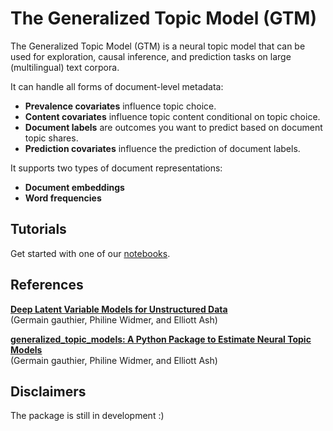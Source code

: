 # The Generalized Topic Model (GTM)

The Generalized Topic Model (GTM) is a neural topic model that can be used for exploration, causal inference, and prediction tasks on large (multilingual) text corpora. 

It can handle all forms of document-level metadata:

- **Prevalence covariates** influence topic choice.
- **Content covariates** influence topic content conditional on topic choice.
- **Document labels** are outcomes you want to predict based on document topic shares.
- **Prediction covariates** influence the prediction of document labels.

It supports two types of document representations: 
- **Document embeddings** 
- **Word frequencies** 

## Tutorials 

Get started with one of our [notebooks](notebooks/).

## References

[**Deep Latent Variable Models for Unstructured Data**](https://www.dropbox.com/scl/fi/c30hibel8ad93owfiz2lh/Deep_Latent_Variable_Models_for_Unstructured_Data.pdf?rlkey=xn9u9og0d0a603i4b7j4i511a&st=pisq7110&dl=0) \
(Germain gauthier, Philine Widmer, and Elliott Ash) 

[**generalized_topic_models: A Python Package to Estimate Neural Topic Models**](https://www.dropbox.com/scl/fi/g8j1wec3uy7g1w37gapdc/GTM_JSS_draft.pdf?rlkey=pdfmylxxcs5r6w2f0hilb74xo&st=vhvci1kz&dl=0) \
(Germain gauthier, Philine Widmer, and Elliott Ash)

## Disclaimers

The package is still in development :)
